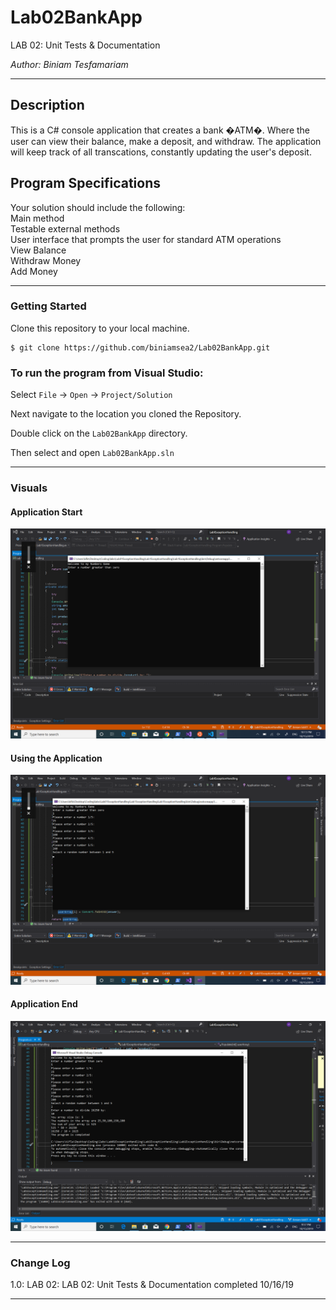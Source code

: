 # Lab02BankApp

LAB 02: Unit Tests & Documentation

*Author: Biniam Tesfamariam*

----

## Description
This is a C# console application that creates a bank �ATM�. Where the user can view their balance, make a deposit, and withdraw. The application will keep track of all transcations, constantly updating the user's deposit.

## Program Specifications  
Your solution should include the following:  
Main method  
Testable external methods  
User interface that prompts the user for standard ATM operations  
View Balance  
Withdraw Money  
Add Money  

---

### Getting Started
Clone this repository to your local machine.

```
$ git clone https://github.com/biniamsea2/Lab02BankApp.git
```

### To run the program from Visual Studio:
Select ```File``` -> ```Open``` -> ```Project/Solution```

Next navigate to the location you cloned the Repository.

Double click on the ```Lab02BankApp``` directory.

Then select and open ```Lab02BankApp.sln```

---

### Visuals

#### Application Start
![Image 1](https://github.com/biniamsea2/Lab01ExceptionHandling/blob/master/screenshots/Screenshot%20(23).png)
#### Using the Application
![Image 1](https://github.com/biniamsea2/Lab01ExceptionHandling/blob/master/screenshots/Screenshot%20(20).png)
#### Application End
![Image 1](https://github.com/biniamsea2/Lab01ExceptionHandling/blob/master/screenshots/Screenshot%20(19).png)

---

### Change Log
1.0: LAB 02: LAB 02: Unit Tests & Documentation completed 10/16/19

------------------------------

